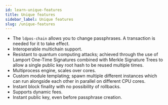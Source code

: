 ```yaml
---
id: learn-unique-features
title: Unique features
sidebar_label: Unique features
slug: /unique-features
---
```


- The `ldpos-chain` allows you to change passphrases. A transaction is needed for it to take effect.
- Interoperable multichain support.
- Resistant to quantum computing attacks; achieved through the use of Lamport One-Time Signatures combined with Merkle Signature Trees to allow a single public key root hash to be reused multiple times.
- Multiprocess engine, scales over cores.
- Custom module templating; spawn multiple different instances which can run alongside each other in parallel on different CPU cores.
- Instant block finality with no possibility of rollbacks.
- Supports dynamic fees.
- Instant public key, even before passphrase creation.

